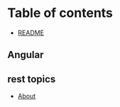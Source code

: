 # Table of contents

* [README](README.md)

## Angular

## rest topics

* [About](rest-topics/about.md)

